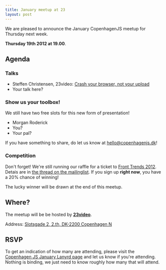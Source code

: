 ```yaml
---
title: January meetup at 23
layout: post
---
```


We are pleased to announce the January CopenhagenJS meetup for Thursday next week. 


**Thursday 19th 2012 at 19.00**.

## Agenda

### Talks

* Steffen Christensen, 23video: [Crash your browser, not your upload](http://lanyrd.com/2012/copenhagenjs-january/smxyd/)
* Your talk here?


### Show us your toolbox! 

We still have two free slots for this new form of presentation!

* Morgan Roderick
* You?
* Your pal?

If you have something to share, do let us know at <hello@copenhagenjs.dk>!

### Competition

Don't forget! We're still running our raffle for a ticket to [Front Trends 2012](http://2012.front-trends.com/). Detais are in [the thread on the mailinglist](http://groups.google.com/group/copenhagenjs/browse_thread/thread/29657152efd372a5). If you sign up **right now**, you have a 20% chance of winning!

The lucky winner will be drawn at the end of this meetup.

## Where?

The meetup will be be hosted by **[23video](http://23video.com/)**.

Address: [Slotsgade 2, 2.th, DK-2200 Copenhagen N](http://findvej.dk/Slotsgade2,2200)


## RSVP

To get an indication of how many are attending, please visit the [Copenhagen JS January Lanyrd page](http://lanyrd.com/2012/copenhagenjs-january/) and let us know if you're attending. Nothing is binding, we just need to know roughly how many that will attend.